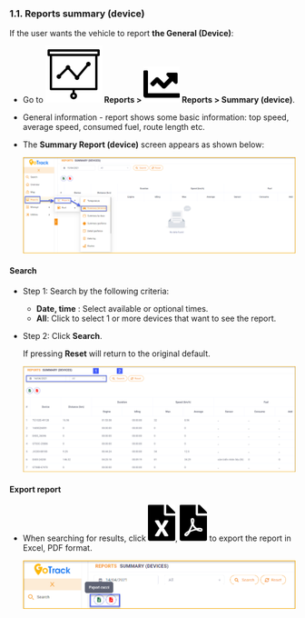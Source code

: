 ### 1.1. Reports summary (device)

If the user wants the vehicle to report **the General (Device)**:

* Go to **<span class="icon-left svg-filter-tick">![Ok](/docs/assets/images/web-interface/icon/SVG/dynamic.svg ) Reports > <span class="icon-left svg-filter-tick">![Ok](/docs/assets/images/web-interface/icon/SVG/chart-line.svg)  Reports  > Summary (device)**. 

* General information - report shows some basic information: top speed, average speed, consumed fuel, route length etc.
   
* The **Summary Report (device)** screen  appears as shown below:

  <span style="display:block;text-align:left">![Interface Web](/docs/assets/images/web-english/reports/summary.png)

#### Search

* Step 1: Search by the following criteria:

    * **Date, time** : Select available or optional times.
    * **All**: Click to select 1 or more devices that want to see the report.
* Step 2: Click **Search**.

    If pressing **Reset** will return to the original default.

    <span style="display:block;text-align:left">![Interface Web](/docs/assets/images/web-english/reports/search-summary.png)

#### Export report

* When searching for results, click <span class="icon-left svg-filter-circlegreen2">![Ok](/docs/assets/images/web-interface/icon/SVG/file-excel1.svg), <span class="icon-left svg-filter-circlered">![Ok](/docs/assets/images/web-interface/icon/SVG/file-pdf1.svg) to export the report in Excel, PDF format.

    <span style="display:block;text-align:left">![Interface Web](/docs/assets/images/web-english/reports/export-summary.png)